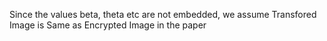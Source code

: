 Since the values beta, theta etc are not embedded, we assume Transfored Image is Same as Encrypted Image in the paper